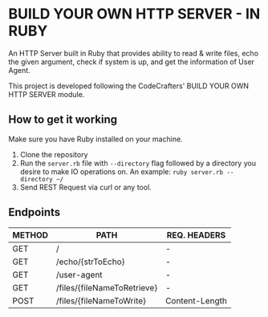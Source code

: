 # BUILD YOUR OWN HTTP SERVER - IN RUBY

An HTTP Server built in Ruby that provides ability to read & write files, echo the given argument, check if system is
up, and get the information of User Agent.

This project is developed following the CodeCrafters' BUILD YOUR OWN HTTP SERVER module.

## How to get it working

Make sure you have Ruby installed on your machine.

1. Clone the repository
2. Run the `server.rb` file with `--directory` flag followed by a directory you desire to make IO operations on. An
   example: `ruby server.rb --directory ~/`
3. Send REST Request via curl or any tool.

## Endpoints

| METHOD | PATH                        | REQ. HEADERS   | 
|--------|-----------------------------|----------------|
| GET    | /                           | -              |
| GET    | /echo/{strToEcho}           | -              |
| GET    | /user-agent                 | -              |
| GET    | /files/{fileNameToRetrieve} | -              |
| POST   | /files/{fileNameToWrite}    | Content-Length |

